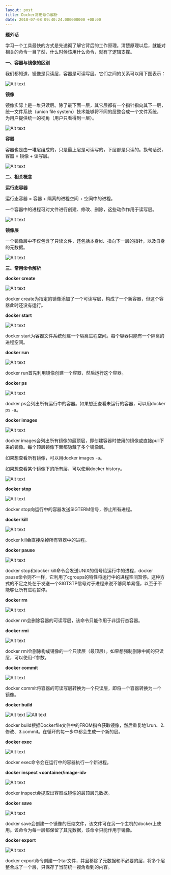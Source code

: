 ```yaml
---
layout: post
title: Docker常用命令解析
date: 2018-07-08 09:40:24.000000000 +08:00
---
```


**题外话**

学习一个工具最快的方式是先透彻了解它背后的工作原理。清楚原理以后，就能对相关的命令一目了然，什么时候该用什么命令，就有了逻辑支撑。

**一、容器与镜像的区别**

我们都知道，镜像是只读层，容器是可读写层。它们之间的关系可以用下图表示：

![Alt text](https://github.com/GitCatRyan/gitcatryan.github.io/blob/master/assets/images/%E5%AE%B9%E5%99%A8%E4%B8%8E%E9%95%9C%E5%83%8F%E7%9A%84%E5%85%B3%E7%B3%BB.png)

**镜像**

镜像实际上是一堆只读层。除了最下面一层，其它层都有一个指针指向其下一层，统一文件系统（union file system）技术能够将不同的层整合成一个文件系统，为用户提供统一的视角（用户只看得到一层）。

![Alt text](https://github.com/GitCatRyan/gitcatryan.github.io/blob/master/assets/images/%E9%95%9C%E5%83%8F%E5%AE%9A%E4%B9%89.png)

**容器**

容器也是由一堆层组成的，只是最上层是可读写的，下层都是只读的。换句话说，容器 = 镜像 + 读写层。

![Alt text](https://github.com/GitCatRyan/gitcatryan.github.io/blob/master/assets/images/%E5%AE%B9%E5%99%A8%E5%AE%9A%E4%B9%89.png)

**二、相关概念**

**运行态容器**

运行态容器 = 容器 + 隔离的进程空间 + 空间中的进程。

一个容器中的进程可对文件进行创建、修改、删除，这些动作作用于读写层。

![Alt text](https://github.com/GitCatRyan/gitcatryan.github.io/blob/master/assets/images/%E8%BF%90%E8%A1%8C%E6%80%81%E5%AE%B9%E5%99%A8%E5%AE%9A%E4%B9%89.png)

**镜像层**

一个镜像层中不仅包含了只读文件，还包括本身id、指向下一层的指针，以及自身的元数据。

![Alt text](https://github.com/GitCatRyan/gitcatryan.github.io/blob/master/assets/images/%E9%95%9C%E5%83%8F%E5%B1%82%E6%A6%82%E5%BF%B5.png)

**三、常用命令解析**

**docker create <image-id>**

![Alt text](https://github.com/GitCatRyan/gitcatryan.github.io/blob/master/assets/images/docker%20create.jpg)

docker create为指定的镜像添加了一个可读写层，构成了一个新容器，但这个容器此时还没有运行。

**docker start <container-id>**

![Alt text](https://github.com/GitCatRyan/gitcatryan.github.io/blob/master/assets/images/docker%20start.jpg)

docker start为容器文件系统创建一个隔离进程空间。每个容器只能有一个隔离的进程空间。

**docker run <image-id>**

![Alt text](https://github.com/GitCatRyan/gitcatryan.github.io/blob/master/assets/images/docker%20run.png)

docker run首先利用镜像创建一个容器，然后运行这个容器。

**docker ps**

![Alt text](https://github.com/GitCatRyan/gitcatryan.github.io/blob/master/assets/images/docker%20ps.jpg)

docker ps会列出所有运行中的容器。如果想还查看未运行的容器，可以用docker ps -a。

**docker images**

![Alt text](https://github.com/GitCatRyan/gitcatryan.github.io/blob/master/assets/images/docker%20images.jpg)

docker images会列出所有镜像的最顶层，即创建容器时使用的镜像或直接pull下来的镜像。每个顶层镜像下面都隐藏了多个镜像层。

如果想查看所有镜像，可以用docker images -a。

如果想查看某个镜像下的所有层，可以使用docker history。

![Alt text](https://github.com/GitCatRyan/gitcatryan.github.io/blob/master/assets/images/docker%20history.jpg)

**docker stop <container-id>**

![Alt text](https://github.com/GitCatRyan/gitcatryan.github.io/blob/master/assets/images/docker%20stop.jpg)

docker stop向运行中的容器发送SIGTERM信号，停止所有进程。

**docker kill <container-id>**

![Alt text](https://github.com/GitCatRyan/gitcatryan.github.io/blob/master/assets/images/docker%20kill.jpg)

docker kill会直接杀掉所有容器中的进程。

**docker pause <container-id>**

![Alt text](https://github.com/GitCatRyan/gitcatryan.github.io/blob/master/assets/images/docker%20pause.jpg)

docker stop和docker kill命令会发送UNIX的信号给运行中的进程，docker pause命令则不一样，它利用了cgroups的特性将运行中的进程空间暂停。这种方式的不足之处在于发送一个SIGTSTP信号对于进程来说不够简单易懂，以至于不能够让所有进程暂停。

**docker rm <container-id>**

![Alt text](https://github.com/GitCatRyan/gitcatryan.github.io/blob/master/assets/images/docker%20rm.jpg)

docker rm会删除容器的可读写层，该命令只能作用于非运行态容器。

**docker rmi <image-id>**

![Alt text](https://github.com/GitCatRyan/gitcatryan.github.io/blob/master/assets/images/docker%20rmi.jpg)

docker rmi会删除构成镜像的一个只读层（最顶层）。如果想强制删除中间的只读层，可以使用-f参数。

**docker commit <container-id>**

![Alt text](https://github.com/GitCatRyan/gitcatryan.github.io/blob/master/assets/images/docker%20commit.jpg)

docker commit将容器的可读写层转换为一个只读层，即将一个容器转换为一个镜像。

**docker build**

![Alt text](https://github.com/GitCatRyan/gitcatryan.github.io/blob/master/assets/images/docker%20build.jpg)
![Alt text](https://github.com/GitCatRyan/gitcatryan.github.io/blob/master/assets/images/docker%20build1.jpg)

docker build根据Dockerfile文件中的FROM指令获取镜像，然后重复地1.run、2.修改、3.commit。在循环的每一步中都会生成一个新的层。

**docker exec <running-container-id>**

![Alt text](https://github.com/GitCatRyan/gitcatryan.github.io/blob/master/assets/images/docker%20exec.jpg)

docker exec命令会在运行中的容器执行一个新进程。

**docker inspect <container/image-id>**

![Alt text](https://github.com/GitCatRyan/gitcatryan.github.io/blob/master/assets/images/docker%20inspect.jpg)

docker inspect会提取出容器或镜像的最顶层元数据。

**docker save <iamge-id>**

![Alt text](https://github.com/GitCatRyan/gitcatryan.github.io/blob/master/assets/images/docker%20save.jpg)

docker save会创建一个镜像的压缩文件，该文件可在另一个主机的docker上使用。该命令为每一层都保留了其元数据，该命令只能作用于镜像。

**docker export <container-id>**

![Alt text](https://github.com/GitCatRyan/gitcatryan.github.io/blob/master/assets/images/docker%20export.jpg)

docker export命令创建一个tar文件，并且移除了元数据和不必要的层，将多个层整合成了一个层，只保存了当前统一视角看到的内容。
